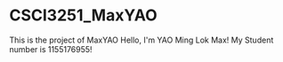 # CSCI3251_MaxYAO
This is the project of MaxYAO
Hello, I'm YAO Ming Lok Max!
My Student number is 1155176955!
